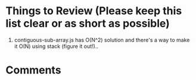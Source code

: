 # Things to Review (Please keep this list clear or as short as possible)
1. contiguous-sub-array.js has O(N^2) solution and there's a way to make it O(N) using stack (figure it out!)..








# Comments
